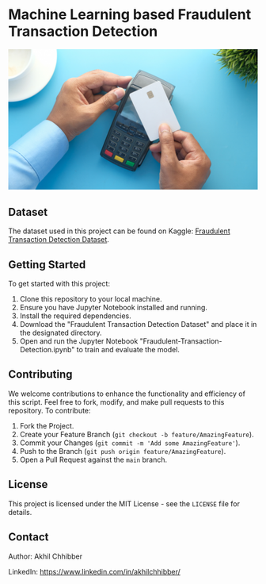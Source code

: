 # Machine Learning based Fraudulent Transaction Detection
<p align="center">
  <img src="https://github.com/akhilchibber/Fraudulent-Transaction-Detection/blob/main/Fraudulent-Transaction.png?raw=true" alt="earthml Logo">
</p>

## Dataset
The dataset used in this project can be found on Kaggle: [Fraudulent Transaction Detection Dataset](https://www.kaggle.com/datasets/sanskar457/fraud-transaction-detection/data). 

## Getting Started
To get started with this project:

1. Clone this repository to your local machine.
2. Ensure you have Jupyter Notebook installed and running.
3. Install the required dependencies.
4. Download the "Fraudulent Transaction Detection Dataset" and place it in the designated directory.
5. Open and run the Jupyter Notebook "Fraudulent-Transaction-Detection.ipynb" to train and evaluate the model.

## Contributing
We welcome contributions to enhance the functionality and efficiency of this script. Feel free to fork, modify, and make pull requests to this repository. To contribute:

1. Fork the Project.
2. Create your Feature Branch (`git checkout -b feature/AmazingFeature`).
3. Commit your Changes (`git commit -m 'Add some AmazingFeature'`).
4. Push to the Branch (`git push origin feature/AmazingFeature`).
5. Open a Pull Request against the `main` branch.

## License

This project is licensed under the MIT License - see the `LICENSE` file for details.

## Contact

Author: Akhil Chhibber

LinkedIn: https://www.linkedin.com/in/akhilchhibber/
